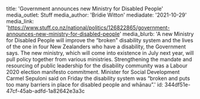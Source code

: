 title: 'Government announces new Ministry for Disabled People'
media_outlet: Stuff
media_author: 'Bridie Witton'
mediadate: '2021-10-29'
media_link: 'https://www.stuff.co.nz/national/politics/126822865/government-announces-new-ministry-for-disabled-people'
media_blurb: 'A new Ministry for Disabled People will improve the “broken" disability system and the lives of the one in four New Zealanders who have a disability, the Government says. The new ministry, which will come into existence in July next year, will pull policy together from various ministries. Strengthening the mandate and resourcing of public leadership for the disability community was a Labour 2020 election manifesto commitment. Minister for Social Development Carmel Sepuloni said on Friday the disability system was “broken and puts too many barriers in place for disabled people and whānau”.'
id: 344df51e-47cf-45ab-adfd-1a82642e3a3c
